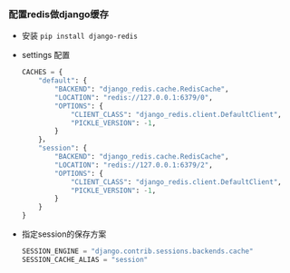 ### 配置redis做django缓存

- 安装 `pip install django-redis`

- settings 配置

  ```python
  CACHES = {
      "default": {
          "BACKEND": "django_redis.cache.RedisCache",
          "LOCATION": "redis://127.0.0.1:6379/0",
          "OPTIONS": {
              "CLIENT_CLASS": "django_redis.client.DefaultClient",
              "PICKLE_VERSION": -1,
          }
      }，
      "session": {
          "BACKEND": "django_redis.cache.RedisCache",
          "LOCATION": "redis://127.0.0.1:6379/2",
          "OPTIONS": {
              "CLIENT_CLASS": "django_redis.client.DefaultClient",
              "PICKLE_VERSION": -1,
          }
      }
  }
  ```


- 指定session的保存方案

  ```python
  SESSION_ENGINE = "django.contrib.sessions.backends.cache"
  SESSION_CACHE_ALIAS = "session"
  ```

